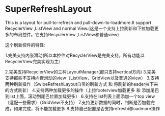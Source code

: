 # SuperRefreshLayout
This is a  layout for pull-to-refresh and pull-down-to-loadmore.It support RecyclerView ,ListView and normal View.(这是一个支持上拉刷新和下拉加载更多的布局控件。它支持RecyclerView ,ListView和普通view)

这个刷新控件的特性:

  1.完美支持内嵌滑动(所以本控件对RecyclerView是完美支持，所有功能以RecyclerView完美实现为主)
  
  2.完美支持RecyclerView的三种LayoutManager(都只支持vertical方向)
  3.完美支持那些不支持内嵌滑动的view（ListView，GridView以及普通的view）
  3.支持两种刷新操作（SwipeRefreshLayout自带的刷新方式 和 将刷新的header拉下来的方式刷新）
  4.支持两种加载更多的操作（上拉footerview加载更多 和 添加尾巴到list上面，滚动到尾巴位置加载更多）
  6.支持在list列表上面添加一个top view（适配一些需求）（GridView不支持）
  7.支持更新数据的同时，判断是否加载完成，如果完成，将不能加载更多
  8.支持自己配置是否支持refresh和loadmore操作
